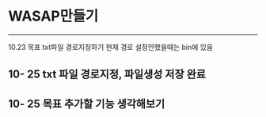 # WASAP만들기

---
10.23 목표 txt파일 경로지정하기 
현재 경로 설정안했을때는 bin에 있음


10- 25 txt 파일 경로지정, 파일생성 저장 완료
---
10- 25 목표 추가할 기능 생각해보기
---
